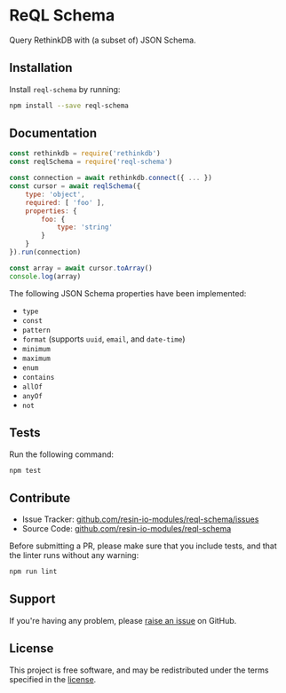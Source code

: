 ReQL Schema
===========

Query RethinkDB with (a subset of) JSON Schema.

Installation
------------

Install `reql-schema` by running:

```sh
npm install --save reql-schema
```

Documentation
-------------

```js
const rethinkdb = require('rethinkdb')
const reqlSchema = require('reql-schema')

const connection = await rethinkdb.connect({ ... })
const cursor = await reqlSchema({
	type: 'object',
	required: [ 'foo' ],
	properties: {
		foo: {
			type: 'string'
		}
	}
}).run(connection)

const array = await cursor.toArray()
console.log(array)
```

The following JSON Schema properties have been implemented:

- `type`
- `const`
- `pattern`
- `format` (supports `uuid`, `email`, and `date-time`)
- `minimum`
- `maximum`
- `enum`
- `contains`
- `allOf`
- `anyOf`
- `not`

Tests
-----

Run the following command:

```sh
npm test
```

Contribute
----------

- Issue Tracker: [github.com/resin-io-modules/reql-schema/issues](https://github.com/resin-io-modules/reql-schema/issues)
- Source Code: [github.com/resin-io-modules/reql-schema](https://github.com/resin-io-modules/reql-schema)

Before submitting a PR, please make sure that you include tests, and that the
linter runs without any warning:

```sh
npm run lint
```

Support
-------

If you're having any problem, please [raise an issue][newissue] on GitHub.

License
-------

This project is free software, and may be redistributed under the terms
specified in the [license].

[newissue]: https://github.com/resin-io-modules/reql-schema/issues/new
[license]: https://github.com/resin-io-modules/reql-schema/blob/master/LICENSE
